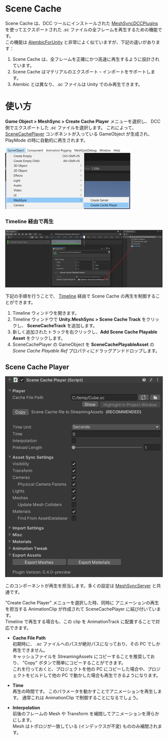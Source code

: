 # Scene Cache

Scene Cache は、DCC ツールにインストールされた
[MeshSyncDCCPlugins](https://github.com/Unity-Technologies/MeshSyncDCCPlugins)
を使ってエクスポートされた *.sc* ファイルの全フレームを再生するための機能です。  
この機能は [AlembicForUnity](https://docs.unity3d.com/Packages/com.unity.formats.alembic@latest/index.html)
と非常によく似ていますが、下記の違いがあります：

1. Scene Cache は、全フレームを正確にかつ高速に再生するように設計されています。
1. Scene Cache はマテリアルのエクスポート・インポートをサポートします。
1. Alembic とは異なり、*.sc* ファイルは Unity でのみ再生できます。

# 使い方

**Game Object > MeshSync > Create Cache Player** メニューを選択し、
DCC 側でエクスポートした *.sc* ファイルを選択します。
これによって、[SceneCachePlayer](#scene-cache-player)
コンポネントが入っている GameObject が生成され、PlayMode の時に自動的に再生されます。

![Menu](../images/MenuCreateCachePlayer.png)

### Timeline 経由で再生

![Menu](../images/SceneCacheInTimeline.png)

下記の手順を行うことで、
[Timeline](https://docs.unity3d.com/ja/Packages/com.unity.timeline@1.5/manual/index.html) 
経由で Scene Cache の再生を制御することができます。

1. Timeline ウィンドウを開きます。
1. Timeline ウィンドウで **Unity.MeshSync > Scene Cache Track** をクリックし、
   **SceneCacheTrack** を追加します。
1. 新しく追加されたトラックを右クリックし、**Add Scene Cache Playable Asset** をクリックします。
1. SceneCachePlayer の GameObject を **SceneCachePlayableAsset** の *Scene Cache Playable Ref* 
   プロパティにドラッグアンドドロップします。

## Scene Cache Player

![SceneCachePlayer](../images/SceneCachePlayer.png)

このコンポーネントが再生を担当します。多くの設定は [MeshSyncServer](MeshSyncServer.md) と共通です。

"Create Cache Player" メニューを選択した時、同時に アニメーションの再生を担当する AnimationClip が作成されて SceneCachePlayer に結び付いています。  
Timeline で再生する場合も、この clip を AnimationTrack に配置することで対応できます。

- **Cache File Path**  
初期時に、 *.sc* ファイルへのパスが絶対パスになっており、その PC でしか再生できません。  
キャッシュファイルを StreamingAssets にコピーすることを推奨しており、
"Copy" ボタンで簡単にコピーすることができます。  
これを行っておくと、プロジェクトを他の PC にコピーした場合や、プロジェクトをビルドして他の PC で動かした場合も再生できるようになります。


- **Time**  
再生の時間です。
このパラメータを動かすことでアニメーションを再生します。
通常これは AnimationClip で制御することになるでしょう。

- **Interpolation**  
前後のフレームの Mesh や Transform を補間してアニメーションを滑らかにします。  
Mesh はトポロジが一致している (インデックスが不変) もののみ補間されます。
